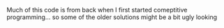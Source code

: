 Much of this code is from back when I first started comeptitive programming... so some of the older solutions might be a bit ugly looking 
